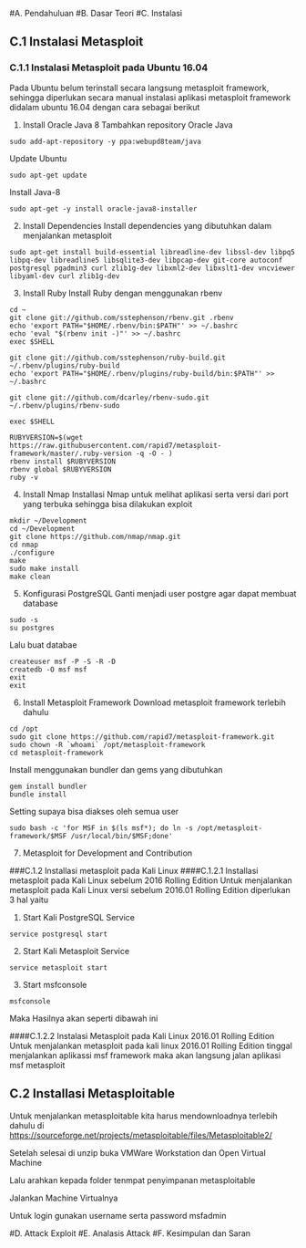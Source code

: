 #A. Pendahuluan
#B. Dasar Teori
#C. Instalasi
## C.1 Instalasi Metasploit
### C.1.1 Instalasi Metasploit pada Ubuntu 16.04
Pada Ubuntu belum terinstall secara langsung metasploit framework, sehingga diperlukan secara manual instalasi aplikasi metasploit framework didalam ubuntu 16.04 dengan cara sebagai berikut 

1. Install Oracle Java 8
Tambahkan repository Oracle Java
```
sudo add-apt-repository -y ppa:webupd8team/java
```
Update Ubuntu
```
sudo apt-get update
```
Install Java-8
```
sudo apt-get -y install oracle-java8-installer
```

2. Install Dependencies
Install dependencies yang dibutuhkan dalam menjalankan metasploit
```
sudo apt-get install build-essential libreadline-dev libssl-dev libpq5 libpq-dev libreadline5 libsqlite3-dev libpcap-dev git-core autoconf postgresql pgadmin3 curl zlib1g-dev libxml2-dev libxslt1-dev vncviewer libyaml-dev curl zlib1g-dev
```

3. Install Ruby
Install Ruby dengan menggunakan rbenv
```
cd ~
git clone git://github.com/sstephenson/rbenv.git .rbenv
echo 'export PATH="$HOME/.rbenv/bin:$PATH"' >> ~/.bashrc
echo 'eval "$(rbenv init -)"' >> ~/.bashrc
exec $SHELL
```
```
git clone git://github.com/sstephenson/ruby-build.git ~/.rbenv/plugins/ruby-build
echo 'export PATH="$HOME/.rbenv/plugins/ruby-build/bin:$PATH"' >> ~/.bashrc
```
```
git clone git://github.com/dcarley/rbenv-sudo.git ~/.rbenv/plugins/rbenv-sudo
```
```
exec $SHELL
```
```
RUBYVERSION=$(wget https://raw.githubusercontent.com/rapid7/metasploit-framework/master/.ruby-version -q -O - )
rbenv install $RUBYVERSION
rbenv global $RUBYVERSION
ruby -v
```

4. Install Nmap
Installasi Nmap untuk melihat aplikasi serta versi dari port yang terbuka sehingga bisa dilakukan exploit
```
mkdir ~/Development
cd ~/Development
git clone https://github.com/nmap/nmap.git
cd nmap 
./configure
make
sudo make install
make clean
```

5. Konfigurasi PostgreSQL
Ganti menjadi user postgre agar dapat membuat database
```
sudo -s
su postgres
```
Lalu buat databae
```
createuser msf -P -S -R -D
createdb -O msf msf
exit
exit
```

6. Install Metasploit Framework
Download metasploit framework terlebih dahulu
```
cd /opt
sudo git clone https://github.com/rapid7/metasploit-framework.git
sudo chown -R `whoami` /opt/metasploit-framework
cd metasploit-framework
```
Install menggunakan bundler dan gems yang dibutuhkan
```
gem install bundler
bundle install
```
Setting supaya bisa diakses oleh semua user
```
sudo bash -c 'for MSF in $(ls msf*); do ln -s /opt/metasploit-framework/$MSF /usr/local/bin/$MSF;done'
```


7. Metasploit for Development and Contribution

###C.1.2 Installasi metasploit pada Kali Linux
####C.1.2.1 Installasi metasploit pada Kali Linux sebelum 2016 Rolling Edition
Untuk menjalankan metasploit pada Kali Linux versi sebelum 2016.01 Rolling Edition diperlukan 3 hal yaitu
1. Start Kali PostgreSQL Service
```
service postgresql start
```
2. Start Kali Metasploit Service
```
service metasploit start
```

3. Start msfconsole
```
msfconsole
```
Maka Hasilnya akan seperti dibawah ini

####C.1.2.2 Instalasi Metasploit pada Kali Linux 2016.01 Rolling Edition
Untuk menjalankan metasploit pada kali linux 2016.01 Rolling Edition tinggal menjalankan aplikassi msf framework maka akan langsung jalan aplikasi msf metasploit


## C.2 Installasi Metasploitable
Untuk menjalankan metasploitable kita harus mendownloadnya terlebih dahulu di
https://sourceforge.net/projects/metasploitable/files/Metasploitable2/

Setelah selesai di unzip buka VMWare Workstation dan Open Virtual Machine 

Lalu arahkan kepada folder tenmpat penyimpanan metasploitable

Jalankan Machine Virtualnya

Untuk login gunakan username serta password msfadmin

#D. Attack Exploit
#E. Analasis Attack
#F. Kesimpulan dan Saran